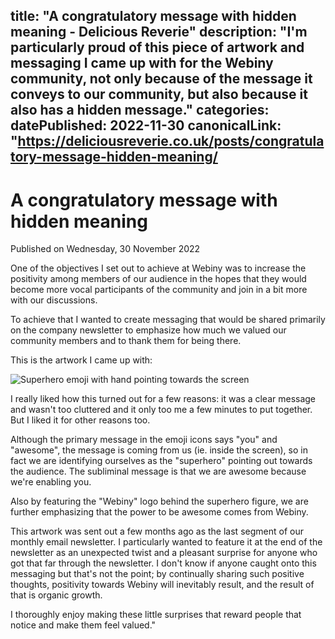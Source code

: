 title: "A congratulatory message with hidden meaning - Delicious Reverie"
description: "I'm particularly proud of this piece of artwork and messaging I came up with for the Webiny community, not only because of the message it conveys to our community, but also because it also has a hidden message."
categories:
datePublished: 2022-11-30
canonicalLink: "https://deliciousreverie.co.uk/posts/congratulatory-message-hidden-meaning/
---
# A congratulatory message with hidden meaning

Published on Wednesday, 30 November 2022

One of the objectives I set out to achieve at Webiny was to increase the positivity among members of our audience in the hopes that they would become more vocal participants of the community and join in a bit more with our discussions.

To achieve that I wanted to create messaging that would be shared primarily on the company newsletter to emphasize how much we valued our community members and to thank them for being there.

This is the artwork I came up with:

![Superhero emoji with hand pointing towards the screen](https://d13mv7x44wu31f.cloudfront.net/files/8lb45rf7t-you-are-awesome.png)

I really liked how this turned out for a few reasons: it was a clear message and wasn't too cluttered and it only too me a few minutes to put together. But I liked it for other reasons too.

Although the primary message in the emoji icons says "you" and "awesome", the message is coming from us (ie. inside the screen), so in fact we are identifying ourselves as the "superhero" pointing out towards the audience. The subliminal message is that we are awesome because we're enabling you.

Also by featuring the "Webiny" logo behind the superhero figure, we are further emphasizing that the power to be awesome comes from Webiny.

This artwork was sent out a few months ago as the last segment of our monthly email newsletter. I particularly wanted to feature it at the end of the newsletter as an unexpected twist and a pleasant surprise for anyone who got that far through the newsletter. I don't know if anyone caught onto this messaging but that's not the point; by continually sharing such positive thoughts, positivity towards Webiny will inevitably result, and the result of that is organic growth.  

I thoroughly enjoy making these little surprises that reward people that notice and make them feel valued."
